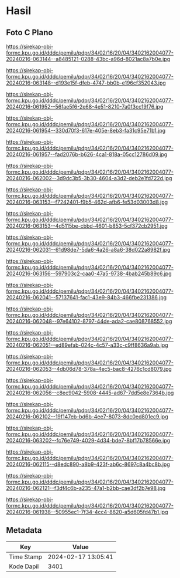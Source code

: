 # Hasil

## Foto C Plano

https://sirekap-obj-formc.kpu.go.id/dddc/pemilu/pdpr/34/02/16/20/04/3402162004077-20240216-063144--a8485121-0288-43bc-a96d-8021ac8a7b0e.jpg

https://sirekap-obj-formc.kpu.go.id/dddc/pemilu/pdpr/34/02/16/20/04/3402162004077-20240216-063148--d193e15f-dfeb-4747-bb0b-e196cf352043.jpg

https://sirekap-obj-formc.kpu.go.id/dddc/pemilu/pdpr/34/02/16/20/04/3402162004077-20240216-061952--56fae5f6-2e68-4e51-8210-7a0f3cc19f76.jpg

https://sirekap-obj-formc.kpu.go.id/dddc/pemilu/pdpr/34/02/16/20/04/3402162004077-20240216-061954--330d70f3-617e-405e-8eb3-fa31c95e71b1.jpg

https://sirekap-obj-formc.kpu.go.id/dddc/pemilu/pdpr/34/02/16/20/04/3402162004077-20240216-061957--fad2076b-b626-4ca1-818a-05cc12786d09.jpg

https://sirekap-obj-formc.kpu.go.id/dddc/pemilu/pdpr/34/02/16/20/04/3402162004077-20240216-062002--3d9dc3b5-3b30-4604-a3d2-deb2e1fd722d.jpg

https://sirekap-obj-formc.kpu.go.id/dddc/pemilu/pdpr/34/02/16/20/04/3402162004077-20240216-063153--f7242401-f9b5-462d-afb6-fe53d03003d8.jpg

https://sirekap-obj-formc.kpu.go.id/dddc/pemilu/pdpr/34/02/16/20/04/3402162004077-20240216-063153--4d5115be-cbbd-4601-b853-5cf372cb2951.jpg

https://sirekap-obj-formc.kpu.go.id/dddc/pemilu/pdpr/34/02/16/20/04/3402162004077-20240216-062031--61d98de7-5da6-4a26-a8a6-38d022a8982f.jpg

https://sirekap-obj-formc.kpu.go.id/dddc/pemilu/pdpr/34/02/16/20/04/3402162004077-20240216-063156--597903c2-caa0-47a5-9738-4bab245b89c6.jpg

https://sirekap-obj-formc.kpu.go.id/dddc/pemilu/pdpr/34/02/16/20/04/3402162004077-20240216-062041--57137641-fac1-43e9-84b3-466fbe231386.jpg

https://sirekap-obj-formc.kpu.go.id/dddc/pemilu/pdpr/34/02/16/20/04/3402162004077-20240216-062048--97e64102-8797-44de-ada2-cae808768552.jpg

https://sirekap-obj-formc.kpu.go.id/dddc/pemilu/pdpr/34/02/16/20/04/3402162004077-20240216-062051--ed89efab-024c-4c57-a33c-c9ff8636a9ab.jpg

https://sirekap-obj-formc.kpu.go.id/dddc/pemilu/pdpr/34/02/16/20/04/3402162004077-20240216-062053--4db06d78-378a-4ec5-bac8-4276c1cd8079.jpg

https://sirekap-obj-formc.kpu.go.id/dddc/pemilu/pdpr/34/02/16/20/04/3402162004077-20240216-062056--c8ec9042-5908-4445-ad67-7dd5e8e7364b.jpg

https://sirekap-obj-formc.kpu.go.id/dddc/pemilu/pdpr/34/02/16/20/04/3402162004077-20240216-062102--19f147eb-bd6b-4ee7-8073-8dc0ed801ec9.jpg

https://sirekap-obj-formc.kpu.go.id/dddc/pemilu/pdpr/34/02/16/20/04/3402162004077-20240216-063202--fc76e749-4029-4d34-bde7-8bf17b78566e.jpg

https://sirekap-obj-formc.kpu.go.id/dddc/pemilu/pdpr/34/02/16/20/04/3402162004077-20240216-062115--d8edc890-a8b9-423f-ab6c-8697c8a4bc8b.jpg

https://sirekap-obj-formc.kpu.go.id/dddc/pemilu/pdpr/34/02/16/20/04/3402162004077-20240216-062121--f3df4c6b-a235-47a1-b2bb-cae3df2b7e98.jpg

https://sirekap-obj-formc.kpu.go.id/dddc/pemilu/pdpr/34/02/16/20/04/3402162004077-20240216-061938--50955ec1-7f34-4cc4-8620-a5d605fd47b1.jpg


## Metadata

| Key        | Value               |
| ---------- | ------------------- |
| Time Stamp | 2024-02-17 13:05:41 |
| Kode Dapil | 3401                |



